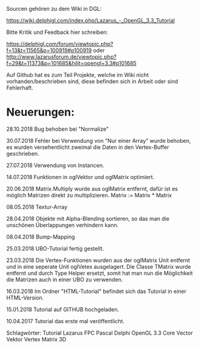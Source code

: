 Sourcen gehören zu dem Wiki in DGL:

https://wiki.delphigl.com/index.php/Lazarus_-_OpenGL_3.3_Tutorial

Bitte Kritik und Feedback hier schreiben:

https://delphigl.com/forum/viewtopic.php?f=13&t=11565&p=100919#p100919
oder
http://www.lazarusforum.de/viewtopic.php?f=29&t=11373&p=101685&hilit=opengl+3.3#p101685


Auf Github hat es zum Teil Projekte, welche im Wiki nicht vorhanden/beschrieben sind, diese befinden sich in Arbeit oder sind Fehlerhaft.


Neuerungen:
===========

28.10.2018
Bug behoben bei "Normalize"

30.07.2018
Fehler bei Verwendung von "Nur einer Array" wurde behoben, es wurden versehentlicht zweimal die Daten in den Vertex-Buffer geschrieben.

27.07.2018
Verwendung von Instancen.

14.07.2018
Funktionen in oglVektor und oglMatrix optimiert.

20.06.2018
Matrix.Multiply wurde aus oglMatrix entfernt, dafür ist es möglich Matrizen direkt zu multiplizieren.
Matrix := Matrix * Matrix

08.05.2018
Textur-Array

28.04.2018
Objekte mit Alpha-Blending sortieren, so das man die unschönen Überlappungen verhindern kann.

08.04.2018
Bump-Mapping

25.03.2018
UBO-Tutorial fertig gestellt.

23.03.2018
Die Vertex-Funktionen wurden aus der oglMatrix Unit entfernt und in eine seperate Unit oglVetex ausgelagert.
Die Classe TMatrix wurde entfernt und durch Type Helper ersetzt, somit hat man nun die Möglichkeit die Matrizen auch in einer UBO zu verwenden.

16.03.2018
Im Ordner "HTML-Tutorial" befindet sich das Tutorial in einer HTML-Version.

15.01.2018
Tutorial auf GITHUB hochgeladen.

10.04.2017
Tutorial das erste mal veröffentlicht.


Schlagwörter: Tutorial Lazarus FPC Pascal Delphi OpenGL 3.3 Core Vector Vektor Vertex Matrix 3D


